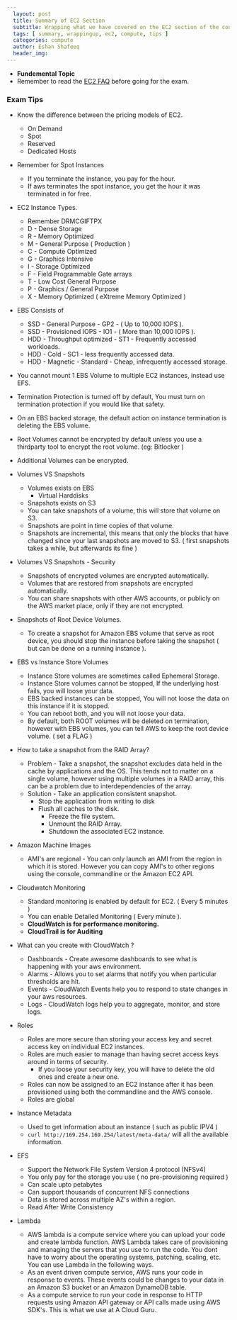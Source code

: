 ```yaml
---
  layout: post
  title: Summary of EC2 Section
  subtitle: Wrapping what we have covered on the EC2 section of the course
  tags: [ summary, wrappingup, ec2, compute, tips ]
  categories: compute
  author: Eshan Shafeeq
  header_img: 
---
```


* **Fundemental Topic**
* Remember to read the [EC2 FAQ](https://aws.amazon.com/ec2/faqs/) before going for the exam.

### Exam Tips
* Know the difference between the pricing models of EC2.
    * On Demand
    * Spot
    * Reserved
    * Dedicated Hosts

* Remember for Spot Instances
    * If you terminate the instance, you pay for the hour.
    * If aws terminates the spot instance, you get the hour it was terminated in for free.

* EC2 Instance Types.
    * Remember DRMCGIFTPX
    * D - Dense Storage
    * R - Memory Optimized
    * M - General Purpose ( Production )
    * C - Compute Optimized
    * G - Graphics Intensive
    * I - Storage Optimized
    * F - Field Programmable Gate arrays
    * T - Low Cost General Purpose
    * P - Graphics / General Purpose
    * X - Memory Optimized ( eXtreme Memory Optimized )

* EBS Consists of
    * SSD - General Purpose - GP2 - ( Up to 10,000 IOPS ).
    * SSD - Provisioned IOPS - IO1 - ( More than 10,000 IOPS ).
    * HDD - Throughput optimized - ST1 - Frequently accessed workloads.
    * HDD - Cold - SC1 - less frequently accessed data.
    * HDD - Magnetic - Standard - Cheap, infrequently accessed storage.
* You cannot mount 1 EBS Volume to multiple EC2 instances, instead use EFS.
* Termination Protection is turned off by default, You must turn on termination protection if you would like that safety.
* On an EBS backed storage, the default action on instance termination is deleting the EBS volume.
* Root Volumes cannot be encrypted by default unless you use a thirdparty tool to encrypt the root volume. (eg: Bitlocker )
* Additional Volumes can be encrypted.

* Volumes VS Snapshots
    * Volumes exists on EBS
        * Virtual Harddisks
    * Snapshots exists on S3
    * You can take snapshots of a volume, this will store that volume on S3.
    * Snapshots are point in time copies of that volume.
    * Snapshots are incremental, this means that only the blocks that have changed since your last snapshots are moved to S3. ( first snapshots takes a while, but afterwards its fine )

* Volumes VS Snapshots - Security
    * Snapshots of encrypted volumes are encrypted automatically.
    * Volumes that are restored from snapshots are encrypted automatically.
    * You can share snapshots with other AWS accounts, or publicly on the AWS market place, only if they are not encrypted.

* Snapshots of Root Device Volumes.
    * To create a snapshot for Amazon EBS volume that serve as root device, you should stop the instance before taking the snapshot ( but can be done on a running instance ).

* EBS vs Instance Store Volumes
    * Instance Store volumes are sometimes called Ephemeral Storage.
    * Instance Store volumes cannot be stopped, If the underlying host fails, you will loose your data.
    * EBS backed instances can be stopped, You will not loose the data on this instance if it is stopped.
    * You can reboot both, and you will not loose your data.
    * By default, both ROOT volumes will be deleted on termination, however with EBS volumes, you can tell AWS to keep the root device volume. ( set a FLAG )

* How to take a snapshot from the RAID Array?
    * Problem - Take a snapshot, the snapshot excludes data held in the cache by applications and the OS. This tends not to matter on a single volume, however using multiple volumes in a RAID array, this can be a problem due to interdependencies of the array.
    * Solution - Take an application consistent snapshot.
        * Stop the application from writing to disk
        * Flush all caches to the disk.
            * Freeze the file system.
            * Unmount the RAID Array.
            * Shutdown the associated EC2 instance.
* Amazon Machine Images 
    * AMI's are regional - You can only launch an AMI from the region in which it is stored. However you can copy AMI's to other regions using the console, commandline or the Amazon EC2 API. 

* Cloudwatch Monitoring
    * Standard monitoring is enabled by default for EC2. ( Every 5 minutes )
    * You can enable Detailed Monitoring ( Every minute ).
    * **CloudWatch is for performance monitoring.**
    * **CloudTrail is for Auditing**

* What can you create with CloudWatch ?
    * Dashboards - Create awesome dashboards to see what is happening with your aws environment.
    * Alarms - Allows you to set alarms that notify you when particular thresholds are hit.
    * Events - CloudWatch Events help you to respond to state changes in your aws resources.
    * Logs - CloudWatch logs help you to aggregate, monitor, and store logs.

* Roles 
    * Roles are more secure than storing your access key and secret access key on individual EC2 instances.
    * Roles are much easier to manage than having secret access keys around in terms of security.
        * If you loose your security key, you will have to delete the old ones and create a new one.
    * Roles can now be assigned to an EC2 instance after it has been provisioned using both the commandline and the AWS console.
    * Roles are global

* Instance Metadata
    * Used to get information about an instance ( such as public IPV4 )
    * `curl http://169.254.169.254/latest/meta-data/` will all the available information.

* EFS
    * Support the Network File System Version 4 protocol (NFSv4)
    * You only pay for the storage you use ( no pre-provisioning required )
    * Can scale upto petabytes
    * Can support thousands of concurrent NFS connections
    * Data is stored across multiple AZ's within a region.
    * Read After Write Consistency

* Lambda
    * AWS lambda is a compute service where you can upload your code and create lambda function. AWS Lambda takes care of provisioning and managing the servers that you use to run the code. You dont have to worry about the operating systems, patching, scaling, etc. You can use Lambda in the following ways.
    * As an event driven compute service, AWS runs your code in response to events. These events could be changes to your data in an Amazon S3 bucket or an Amazon DynamoDB table.
    * As a compute service to run your code in response to HTTP requests using Amazon API gateway or API calls made using AWS SDK's. This is what we use at A Cloud Guru.





































